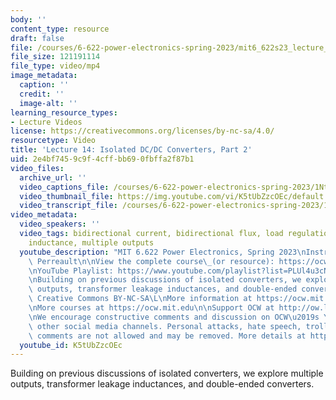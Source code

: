 ```yaml
---
body: ''
content_type: resource
draft: false
file: /courses/6-622-power-electronics-spring-2023/mit6_622s23_lecture_14_360p_16_9.mp4
file_size: 121191114
file_type: video/mp4
image_metadata:
  caption: ''
  credit: ''
  image-alt: ''
learning_resource_types:
- Lecture Videos
license: https://creativecommons.org/licenses/by-nc-sa/4.0/
resourcetype: Video
title: 'Lecture 14: Isolated DC/DC Converters, Part 2'
uid: 2e4bf745-9c9f-4cff-bb69-0fbffa2f87b1
video_files:
  archive_url: ''
  video_captions_file: /courses/6-622-power-electronics-spring-2023/1NtglIjeJVTXMKpHk5-wVwyod6-rP1pt3_transcript.webvtt
  video_thumbnail_file: https://img.youtube.com/vi/K5tUbZzcOEc/default.jpg
  video_transcript_file: /courses/6-622-power-electronics-spring-2023/1NtglIjeJVTXMKpHk5-wVwyod6-rP1pt3_transcript.pdf
video_metadata:
  video_speakers: ''
  video_tags: bidirectional current, bidirectional flux, load regulation, leakage
    inductance, multiple outputs
  youtube_description: "MIT 6.622 Power Electronics, Spring 2023\nInstructor: David\
    \ Perreault\n\nView the complete course\_(or resource): https://ocw.mit.edu/courses/6-622-power-electronics-spring-2023/\L\
    \nYouTube Playlist: https://www.youtube.com/playlist?list=PLUl4u3cNGP62UTc77mJoubhDELSC8lfR0\n\
    \nBuilding on previous discussions of isolated converters, we explore multiple\
    \ outputs, transformer leakage inductances, and double-ended converters.\n\nLicense:\
    \ Creative Commons BY-NC-SA\L\nMore information at https://ocw.mit.edu/terms\L\
    \nMore courses at https://ocw.mit.edu\n\nSupport OCW at http://ow.ly/a1If50zVRlQ\n\
    \nWe encourage constructive comments and discussion on OCW\u2019s YouTube and\
    \ other social media channels. Personal attacks, hate speech, trolling, and inappropriate\
    \ comments are not allowed and may be removed. More details at https://ocw.mit.edu/comments.\n"
  youtube_id: K5tUbZzcOEc
---
```

Building on previous discussions of isolated converters, we explore multiple outputs, transformer leakage inductances, and double-ended converters.